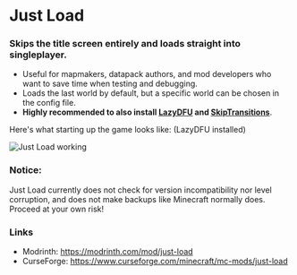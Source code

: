 # Just Load

### **Skips the title screen entirely and loads straight into singleplayer.**

- Useful for mapmakers, datapack authors, and mod developers who want to save time when testing and debugging.
- Loads the last world by default, but a specific world can be chosen in the config file.
- **Highly recommended to also install [LazyDFU](https://modrinth.com/mod/lazydfu) and [SkipTransitions](https://modrinth.com/mod/skip-transitions)**.

Here's what starting up the game looks like: (LazyDFU installed)

![Just Load working](https://i.ibb.co/R4qkCz6/justload-comp.webp)

### Notice:

Just Load currently does not check for version incompatibility nor level corruption, and does not make backups like Minecraft normally does. Proceed at your own risk!

### Links

- Modrinth: https://modrinth.com/mod/just-load
- CurseForge: https://www.curseforge.com/minecraft/mc-mods/just-load
